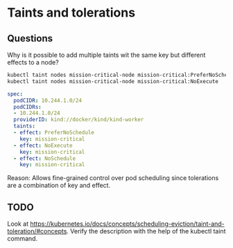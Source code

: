 # Taints and tolerations

## Questions
Why is it possible to add multiple taints wit the same key but different effects to a node?
```bash
kubectl taint nodes mission-critical-node mission-critical:PreferNoSchedule
kubectl taint nodes mission-critical-node mission-critical:NoExecute
```
```yaml
spec:
  podCIDR: 10.244.1.0/24
  podCIDRs:
  - 10.244.1.0/24
  providerID: kind://docker/kind/kind-worker
  taints:
  - effect: PreferNoSchedule
    key: mission-critical
  - effect: NoExecute
    key: mission-critical
  - effect: NoSchedule
    key: mission-critical
```
Reason: Allows fine-grained control over pod scheduling since tolerations are a combination of key and effect.

## TODO
Look at https://kubernetes.io/docs/concepts/scheduling-eviction/taint-and-toleration/#concepts.
Verify the description with the help of the kubectl taint command.

